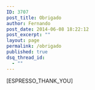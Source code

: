 ```yaml
---
ID: 3707
post_title: Obrigado
author: Fernando
post_date: 2014-06-08 18:22:12
post_excerpt: ""
layout: page
permalink: /obrigado
published: true
dsq_thread_id:
  - ""
---
```

[ESPRESSO_THANK_YOU]
